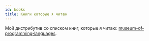 ```yaml
---
id: books
title: Книги которые я читаю
---
```


Мой дистрибутив со списком книг, которые я читаю: [museum-of-programming-languages](https://github.com/taksenov/museum-of-programming-languages/tree/master/collection/books).
